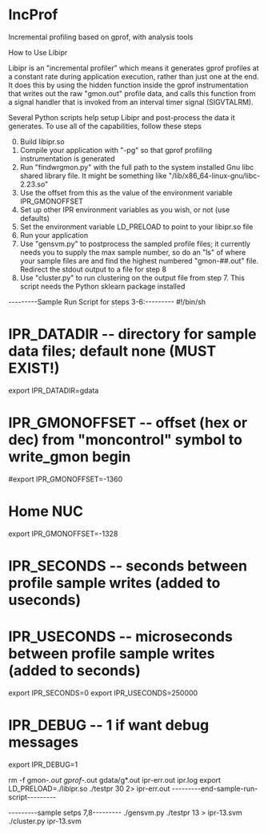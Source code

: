 # IncProf
Incremental profiling based on gprof, with analysis tools


How to Use Libipr

Libipr is an "incremental profiler" which means it generates gprof profiles
at a constant rate during application execution, rather than just one at 
the end. It does this by using the hidden function inside the gprof 
instrumentation that writes out the raw "gmon.out" profile data, and calls
this function from a signal handler that is invoked from an interval timer
signal (SIGVTALRM). 

Several Python scripts help setup Libipr and post-process the data it 
generates. To use all of the capabilities, follow these steps

0. Build libipr.so
1. Compile your application with "-pg" so that gprof profiling instrumentation
   is generated
2. Run "findwrgmon.py" with the full path to the system installed Gnu libc
   shared library file. It might be something like 
   "/lib/x86_64-linux-gnu/libc-2.23.so"
3. Use the offset from this as the value of the environment variable 
   IPR_GMONOFFSET
4. Set up other IPR environment variables as you wish, or not (use defaults)
5. Set the environment variable LD_PRELOAD to point to your libipr.so file
6. Run your application
7. Use "gensvm.py" to postprocess the sampled profile files; it currently needs
   you to supply the max sample number, so do an "ls" of where your sample
   files are and find the highest numbered "gmon-##.out" file. Redirect the 
   stdout output to a file for step 8
8. Use "cluster.py" to run clustering on the output file from step 7. This 
   script needs the Python sklearn package installed

---------Sample Run Script for steps 3-6:---------
 #!/bin/sh
 # IPR_DATADIR -- directory for sample data files; default none (MUST EXIST!)
 export IPR_DATADIR=gdata

 # IPR_GMONOFFSET -- offset (hex or dec) from "moncontrol" symbol to write_gmon begin
 #export IPR_GMONOFFSET=-1360
 # Home NUC
 export IPR_GMONOFFSET=-1328

 # IPR_SECONDS -- seconds between profile sample writes (added to useconds)
 # IPR_USECONDS -- microseconds between profile sample writes (added to seconds)
 export IPR_SECONDS=0
 export IPR_USECONDS=250000

 # IPR_DEBUG -- 1 if want debug messages
 export IPR_DEBUG=1

 rm -f gmon-*.out gprof-*.out gdata/g*.out ipr-err.out ipr.log
 export LD_PRELOAD=./libipr.so
 ./testpr 30 2> ipr-err.out
---------end-sample-run-script---------

---------sample setps 7,8---------
./gensvm.py ./testpr 13 > ipr-13.svm
./cluster.py ipr-13.svm


